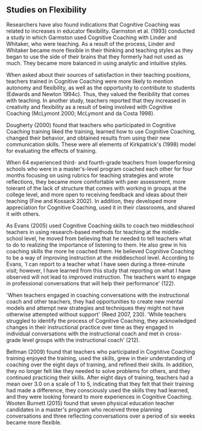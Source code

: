 ## Studies on Flexibility

Researchers have also found indications that Cognitive Coaching was related to increases in educator flexibility. Garmston et al. (1993) conducted a study in which Garmston used Cognitive Coaching with Linder and Whitaker, who were teaching. As a result of the process, Linder and Whitaker became more flexible in their thinking and teaching styles as they began to use the side of their brains that they formerly had not used as much. They became more balanced in using analytic and intuitive styles.

When asked about their sources of satisfaction in their teaching positions, teachers trained in Cognitive Coaching were more likely to mention autonomy and flexibility, as well as the opportunity to contribute to students (Edwards and Newton 1994c). Thus, they valued the flexibility that comes with teaching. In another study, teachers reported that they increased in creativity and flexibility as a result of being involved with Cognitive Coaching (McLymont 2000; McLymont and da Costa 1998).

Dougherty (2000) found that teachers who participated in Cognitive Coaching training liked the training, learned how to use Cognitive Coaching, changed their behavior, and obtained results from using their new communication skills. These were all elements of Kirkpatrick's (1998) model for evaluating the effects of training.

When 64 experienced third- and fourth-grade teachers from lowperforming schools who were in a master's-level program coached each other for four months focusing on using rubrics for teaching strategies and wrote reflections, they became more comfortable with peer assessment, more tolerant of the lack of structure that comes with working in groups at the college level, and more open to receiving feedback and ideas about their teaching (Fine and Kossack 2002). In addition, they developed more appreciation for Cognitive Coaching, used it in their classrooms, and shared it with others.

As Evans (2005) used Cognitive Coaching skills to coach two middleschool teachers in using research-based methods for teaching at the middle-school level, he moved from believing that he needed to tell teachers what to do to realizing the importance of listening to them. He also grew in his coaching skills the more he coached them. He believed Cognitive Coaching to be a way of improving instruction at the middleschool level. According to Evans, 'I can report to a teacher what I have seen during a three-minute visit; however, I have learned from this study that reporting on what I have observed will not lead to improved instruction. The teachers want to engage in professional conversations that will help their performance' (122).

'When teachers engaged in coaching conversations with the instructional coach and other teachers, they had opportunities to create new mental models and attempt new strategies and techniques they might not have otherwise attempted without support' (Reed 2007, 230). 'While teachers struggled to identify the process of Cognitive Coaching, they acknowledged changes in their instructional practice over time as they engaged in individual conversations with the instructional coach and met in cross-grade level groups with the instructional coach' (212).

Beltman (2009) found that teachers who participated in Cognitive Coaching training enjoyed the training, used the skills, grew in their understanding of coaching over the eight days of training, and refined their skills. In addition, they no longer felt like they needed to solve problems for others, and they continued practicing their skills. After eight days of training, teachers had a mean over 3.0 on a scale of 1 to 5, indicating that they felt that their training had made a difference, they consciously used the skills they had learned, and they were looking forward to more experiences in Cognitive Coaching. Wooten Burnett (2015) found that seven physical education teacher candidates in a master's program who received three planning conversations and three reflecting conversations over a period of six weeks became more flexible.
